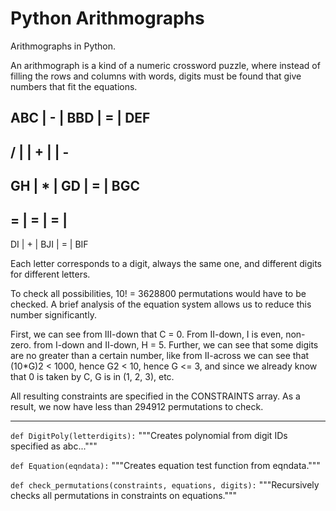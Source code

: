 # Python Arithmographs
Arithmographs in Python.

An arithmograph is a kind of a numeric crossword puzzle, where instead of filling the rows and columns with words, digits must be found that give numbers that fit the equations.

ABC | - | BBD | = | DEF
------------------------
 / |    | + |   | -
------------------------
GH |  * | GD |  = | BGC
------------------------
 = |    = |     = |
------------------------
DI |  + | BJI | = | BIF

Each letter corresponds to a digit, always the same one, and different digits for different letters.

To check all possibilities, 10! = 3628800 permutations would have to be checked. A brief analysis of the equation system allows us to reduce this number significantly.

First, we can see from III-down that C = 0. From II-down, I is even, non-zero. from I-down and II-down, H = 5. Further, we can see that some digits are no greater than a certain number, like from II-across we can see that (10*G)2 < 1000, hence G2 < 10, hence G <= 3, and since we already know that 0 is taken by C, G is in (1, 2, 3), etc.

All resulting constraints are specified in the CONSTRAINTS array. As a result, we now have less than 294912 permutations to check.

--------------------------------------------------------------------------


`def DigitPoly(letterdigits):`
    """Creates polynomial from digit IDs specified as abc..."""


`def Equation(eqndata):`
    """Creates equation test function from eqndata."""


`def check_permutations(constraints, equations, digits):`
    """Recursively checks all permutations in constraints on equations."""
